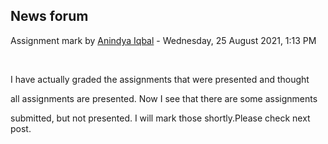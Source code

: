 <h2>News forum</h2><a href="https://moodle.cse.buet.ac.bd/user/view.php?id=10&course=564"></a>
Assignment mark
by <a href="https://moodle.cse.buet.ac.bd/user/view.php?id=10&course=564">Anindya Iqbal</a> - Wednesday, 25 August 2021, 1:13 PM


 

I have actually graded the assignments that were presented and thought 
all assignments are presented. Now I see that there are some assignments
 submitted, but not presented. I will mark those shortly.Please check next post.<br /><br />






